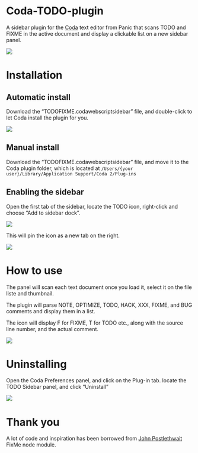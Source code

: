 # Coda-TODO-plugin
A sidebar plugin for the [Coda](https://panic.com/coda/) text editor from Panic that scans TODO and FIXME in the active document and display a clickable list on a new sidebar panel.

![](http://i.imgur.com/yvTlkIu.png)

# Installation

## Automatic install
Download the “TODOFIXME.codawebscriptsidebar” file, and double-click to let Coda install the plugin for you.

![](http://i.imgur.com/BDjIfTg.png)

## Manual install
Download the “TODOFIXME.codawebscriptsidebar” file, and move it to the Coda plugin folder, which is located at 
```/Users/{your user}/Library/Application Support/Coda 2/Plug-ins```

## Enabling the sidebar
Open the first tab of the sidebar, locate the TODO icon, right-click and choose “Add to sidebar dock”.

![](http://i.imgur.com/qSJdrb9.png) 

This will pin the icon as a new tab on the right.

![](http://i.imgur.com/fTobSke.png)

# How to use

The panel will scan each text document once you load it, select it on the file liste and thumbnail.

The plugin will parse NOTE, OPTIMIZE, TODO, HACK, XXX, FIXME, and BUG comments and display them in a list.

The icon will display F for FIXME, T for TODO etc., along with the source line number, and the actual comment.

![](http://i.imgur.com/yvTlkIu.png)

# Uninstalling 

Open the Coda Preferences panel, and click on the Plug-in tab. locate the TODO Sidebar panel, and click “Uninstall”

![](http://i.imgur.com/9u5DuYp.png)

# Thank you

A lot of code and inspiration has been borrowed from [John Postlethwait](https://github.com/JohnPostlethwait/fixme) FixMe node module.

